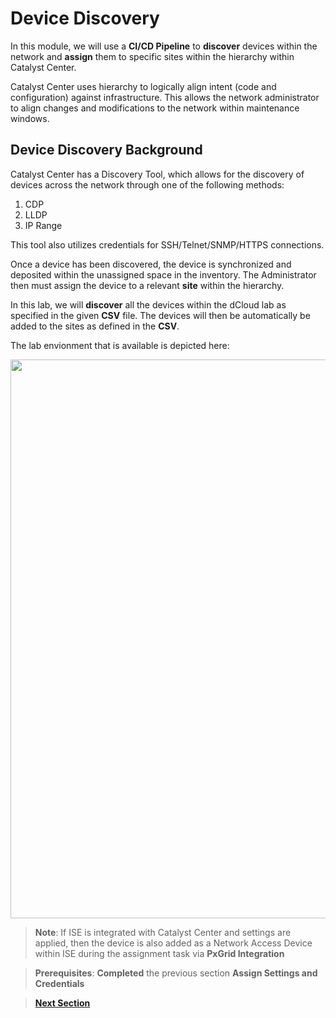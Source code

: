 # Device Discovery

In this module, we will use a **CI/CD Pipeline** to **discover** devices within the network and **assign** them to specific sites within the hierarchy within Catalyst Center. 

Catalyst Center uses hierarchy to logically align intent (code and configuration) against infrastructure. This allows the network administrator to align changes and modifications to the network within maintenance windows.

## Device Discovery Background

Catalyst Center has a Discovery Tool, which allows for the discovery of devices across the network through one of the following methods:

1. CDP
2. LLDP
3. IP Range 

This tool also utilizes credentials for SSH/Telnet/SNMP/HTTPS connections.

Once a device has been discovered, the device is synchronized and deposited within the unassigned space in the inventory. The Administrator then must assign the device to a relevant **site** within the hierarchy. 

In this lab, we will **discover** all the devices within the dCloud lab as specified in the given **CSV** file. The devices will then be automatically be added to the sites as defined in the **CSV**. 

The lab envionment that is available is depicted here:

<p align="center"><img src="./images/DCLOUD_Topology_Wireless.png" width="800" height="894.45"></p>

> **Note**: If ISE is integrated with Catalyst Center and settings are applied, then the device is also added as a Network Access Device within ISE during the assignment task via **PxGrid Integration**

> **Prerequisites**: **Completed** the previous section **Assign Settings and Credentials**

> [**Next Section**](./02-preparation.md)

